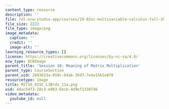 ```yaml
---
content_type: resource
description: ''
file: /ol-ocw-studio-app/courses/18-02sc-multivariable-calculus-fall-2010/4dac54f328c3e0036bcb4d9ef1330746_MIT18_02SC_L3Brds_11a.png
file_size: 2223
file_type: image/png
image_metadata:
  caption: ''
  credit: ''
  image-alt: ''
learning_resource_types: []
license: https://creativecommons.org/licenses/by-nc-sa/4.0/
ocw_type: OCWImage
parent_title: 'Session 10: Meaning of Matrix Multiplication'
parent_type: CourseSection
parent_uid: 2893633a-059c-b4ab-36d7-7e4e15b1e870
resourcetype: Image
title: MIT18_02SC_L3Brds_11a.png
uid: 4dac54f3-28c3-e003-6bcb-4d9ef1330746
video_metadata:
  youtube_id: null
---
```

